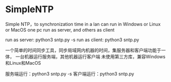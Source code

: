 # SimpleNTP
Simple NTP，to synchronization time in a lan
can run in Windows or Linux or MacOS
one pc run as server, and others as client

run as server: python3 sntp.py -s
run as client: python3 sntp.py



一个简单的时间同步工具，同步局域网内机器的时间，集服务器和客户端功能于一体，
一台机器运行服务端，其他机器运行客户端
未使用第三方库，兼容Windows和Linux和MacOS

服务端运行：python3 sntp.py -s
客户端运行：python3 sntp.py
